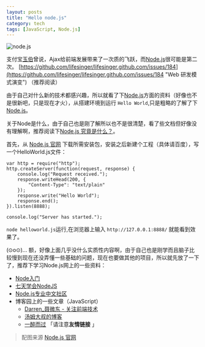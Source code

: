 ```yaml
---
layout: posts
title: "Hello node.js"
category: tech
tags: [JavaScript, Node.js]
---
```


![node.js](//white-poplar.shankun.top/posts/img/node-js.png)

支付宝[玉伯](https://github.com/lifesinger)曾说，Ajax给前端发展带来了一次质的飞跃，而[Node.js](http://nodejs.org/ "Node.js")很可能是第二次。
 [https://github.com/lifesinger/lifesinger.github.com/issues/184](https://github.com/lifesinger/lifesinger.github.com/issues/184 "Web 研发模式演变") （推荐阅读）

由于自己对什么新的技术都感兴趣，所以就看了下[Node.js](http://nodejs.org/ "Node.js")方面的资料（好像也不是很新吧，只是现在才火），从搭建环境到运行 `Hello World`,只是粗略的了解了下[Node.js](http://nodejs.org/ "Node.js")。
<!--break-->
关于Node是什么，由于自己也是刚了解所以也不是很清楚，看了些文档但好像没有理解啊，推荐阅读下[Node.js 究竟是什么？](http://www.ibm.com/developerworks/cn/opensource/os-nodejs/ "Node.js 究竟是什么？")。

首先，从 [Node.js 官网](http://nodejs.org/download/ "Node.js") 下载所需安装包，安装之后新建个工程（具体请百度），写一个HelloWorld.js文件：

	var http = require("http");
	http.createServer(function(request, response) {
		console.log("Request received.");
		response.writeHead(200, {
			"Content-Type": "text/plain"
		});
		response.write("Hello World");
		response.end();
	}).listen(8888);

	console.log("Server has started.");

`node helloworld.js`运行,在浏览器上输入 `http://127.0.0.1:8888/` 就能看到效果了。

(⊙o⊙)… 额，好像上面几乎没什么实质性内容啊，由于自己也是刚学而且脑子比较慢到现在还没弄懂一些基础的问题，现在也要做其他的项目，所以就先放了一下了，推荐下学习Node.js网上的一些资料：

* [Node入门](http://www.nodebeginner.org/index-zh-cn.html "Node入门")
* [七天学会NodeJS](http://nqdeng.github.io/7-days-nodejs/ "七天学会NodeJS")
* [Node.js专业中文社区](http://cnodejs.org/ "Node.js专业中文社区")
* 博客园上的一些文章（JavaScript）
	* [Darren_聂微东 - 关注前端技术](http://www.cnblogs.com/Darren_code/ "Darren_聂微东 - 关注前端技术")
	* [汤姆大叔的博客](http://www.cnblogs.com/TomXu/ "汤姆大叔的博客")
	* [一醉而过](http://www.cnblogs.com/yizuierguo/ "一醉而过") 
	「请注意**友情链接** 」

>配图来源 [Node.js 官网](http://nodejs.org/ "Node.js") 